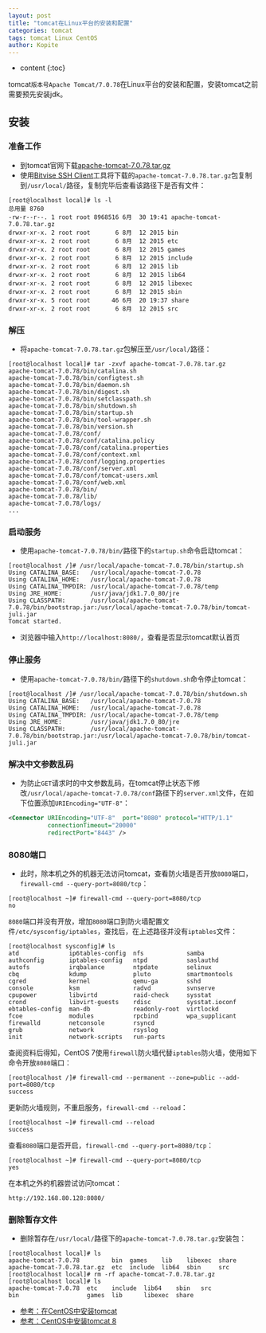 ```yaml
---
layout: post
title: "tomcat在Linux平台的安装和配置"
categories: tomcat
tags: tomcat Linux CentOS
author: Kopite
---
```


* content
{:toc}


tomcat`版本号Apache Tomcat/7.0.78`在Linux平台的安装和配置，安装tomcat之前需要预先安装jdk。



## 安装

### 准备工作

* 到tomcat官网下载[apache-tomcat-7.0.78.tar.gz](http://tomcat.apache.org/)
* 使用[Bitvise SSH Client](https://www.bitvise.com/ssh-client)工具将下载的`apache-tomcat-7.0.78.tar.gz`包复制到`/usr/local/`路径，复制完毕后查看该路径下是否有文件：

```
[root@localhost local]# ls -l
总用量 8760
-rw-r--r--. 1 root root 8968516 6月  30 19:41 apache-tomcat-7.0.78.tar.gz
drwxr-xr-x. 2 root root       6 8月  12 2015 bin
drwxr-xr-x. 2 root root       6 8月  12 2015 etc
drwxr-xr-x. 2 root root       6 8月  12 2015 games
drwxr-xr-x. 2 root root       6 8月  12 2015 include
drwxr-xr-x. 2 root root       6 8月  12 2015 lib
drwxr-xr-x. 2 root root       6 8月  12 2015 lib64
drwxr-xr-x. 2 root root       6 8月  12 2015 libexec
drwxr-xr-x. 2 root root       6 8月  12 2015 sbin
drwxr-xr-x. 5 root root      46 6月  20 19:37 share
drwxr-xr-x. 2 root root       6 8月  12 2015 src
```

### 解压

* 将`apache-tomcat-7.0.78.tar.gz`包解压至`/usr/local/`路径：

```
[root@localhost local]# tar -zxvf apache-tomcat-7.0.78.tar.gz
apache-tomcat-7.0.78/bin/catalina.sh
apache-tomcat-7.0.78/bin/configtest.sh
apache-tomcat-7.0.78/bin/daemon.sh
apache-tomcat-7.0.78/bin/digest.sh
apache-tomcat-7.0.78/bin/setclasspath.sh
apache-tomcat-7.0.78/bin/shutdown.sh
apache-tomcat-7.0.78/bin/startup.sh
apache-tomcat-7.0.78/bin/tool-wrapper.sh
apache-tomcat-7.0.78/bin/version.sh
apache-tomcat-7.0.78/conf/
apache-tomcat-7.0.78/conf/catalina.policy
apache-tomcat-7.0.78/conf/catalina.properties
apache-tomcat-7.0.78/conf/context.xml
apache-tomcat-7.0.78/conf/logging.properties
apache-tomcat-7.0.78/conf/server.xml
apache-tomcat-7.0.78/conf/tomcat-users.xml
apache-tomcat-7.0.78/conf/web.xml
apache-tomcat-7.0.78/bin/
apache-tomcat-7.0.78/lib/
apache-tomcat-7.0.78/logs/
...
```

### 启动服务

* 使用`apache-tomcat-7.0.78/bin/`路径下的`startup.sh`命令启动tomcat：

```
[root@localhost /]# /usr/local/apache-tomcat-7.0.78/bin/startup.sh 
Using CATALINA_BASE:   /usr/local/apache-tomcat-7.0.78
Using CATALINA_HOME:   /usr/local/apache-tomcat-7.0.78
Using CATALINA_TMPDIR: /usr/local/apache-tomcat-7.0.78/temp
Using JRE_HOME:        /usr/java/jdk1.7.0_80/jre
Using CLASSPATH:       /usr/local/apache-tomcat-7.0.78/bin/bootstrap.jar:/usr/local/apache-tomcat-7.0.78/bin/tomcat-juli.jar
Tomcat started.
```

* 浏览器中输入`http://localhost:8080/`，查看是否显示tomcat默认首页

### 停止服务

* 使用`apache-tomcat-7.0.78/bin/`路径下的`shutdown.sh`命令停止tomcat：

```
[root@localhost /]# /usr/local/apache-tomcat-7.0.78/bin/shutdown.sh 
Using CATALINA_BASE:   /usr/local/apache-tomcat-7.0.78
Using CATALINA_HOME:   /usr/local/apache-tomcat-7.0.78
Using CATALINA_TMPDIR: /usr/local/apache-tomcat-7.0.78/temp
Using JRE_HOME:        /usr/java/jdk1.7.0_80/jre
Using CLASSPATH:       /usr/local/apache-tomcat-7.0.78/bin/bootstrap.jar:/usr/local/apache-tomcat-7.0.78/bin/tomcat-juli.jar
```

### 解决中文参数乱码

* 为防止`GET`请求时的中文参数乱码，在tomcat停止状态下修改`/usr/local/apache-tomcat-7.0.78/conf`路径下的`server.xml`文件，在如下位置添加`URIEncoding="UTF-8"`：

```xml
<Connector URIEncoding="UTF-8"  port="8080" protocol="HTTP/1.1"
           connectionTimeout="20000"
           redirectPort="8443" />
```

### 8080端口

* 此时，除本机之外的机器无法访问tomcat，查看防火墙是否开放`8080`端口，`firewall-cmd --query-port=8080/tcp`：

```
[root@localhost ~]# firewall-cmd --query-port=8080/tcp
no
```

`8080`端口并没有开放，增加`8080`端口到防火墙配置文件`/etc/sysconfig/iptables`，查找后，在上述路径并没有`iptables`文件：

```
[root@localhost sysconfig]# ls
atd              ip6tables-config  nfs            samba
authconfig       iptables-config   ntpd           saslauthd
autofs           irqbalance        ntpdate        selinux
cbq              kdump             pluto          smartmontools
cgred            kernel            qemu-ga        sshd
console          ksm               radvd          svnserve
cpupower         libvirtd          raid-check     sysstat
crond            libvirt-guests    rdisc          sysstat.ioconf
ebtables-config  man-db            readonly-root  virtlockd
fcoe             modules           rpcbind        wpa_supplicant
firewalld        netconsole        rsyncd
grub             network           rsyslog
init             network-scripts   run-parts
```

查阅资料后得知，CentOS 7使用`firewall`防火墙代替`iptables`防火墙，使用如下命令开放`8080`端口：

```
[root@localhost /]# firewall-cmd --permanent --zone=public --add-port=8080/tcp
success
```

更新防火墙规则，不重启服务，`firewall-cmd --reload`：

```
[root@localhost ~]# firewall-cmd --reload
success
```

查看`8080`端口是否开启，`firewall-cmd --query-port=8080/tcp`：

```
[root@localhost ~]# firewall-cmd --query-port=8080/tcp
yes
```

在本机之外的机器尝试访问tomcat：

```
http://192.168.80.128:8080/
```

### 删除暂存文件

* 删除暂存在`/usr/local/`路径下的`apache-tomcat-7.0.78.tar.gz`安装包：

```
[root@localhost local]# ls
apache-tomcat-7.0.78         bin  games    lib    libexec  share
apache-tomcat-7.0.78.tar.gz  etc  include  lib64  sbin     src
[root@localhost local]# rm -rf apache-tomcat-7.0.78.tar.gz 
[root@localhost local]# ls
apache-tomcat-7.0.78  etc    include  lib64    sbin   src
bin                   games  lib      libexec  share
```

* [参考：在CentOS中安装tomcat](https://jingyan.baidu.com/article/48a42057f140a4a9242504d4.html)
* [参考：CentOS中安装tomcat 8](http://www.linuxidc.com/Linux/2015-09/123118.htm)